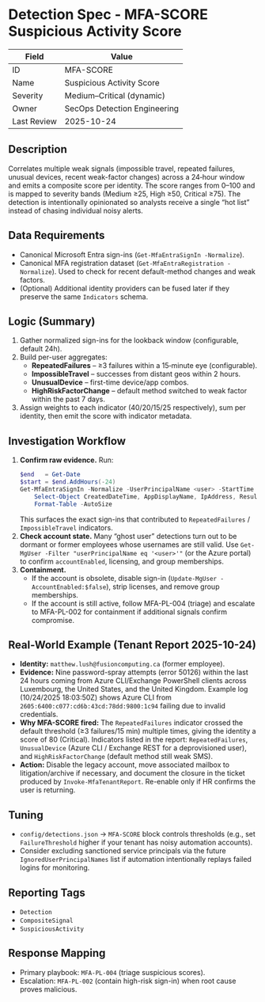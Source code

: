 # Detection Spec - MFA-SCORE Suspicious Activity Score

| Field | Value |
|-------|-------|
| ID | MFA-SCORE |
| Name | Suspicious Activity Score |
| Severity | Medium–Critical (dynamic) |
| Owner | SecOps Detection Engineering |
| Last Review | 2025-10-24 |

## Description
Correlates multiple weak signals (impossible travel, repeated failures, unusual devices, recent weak-factor changes) across a 24‑hour window and emits a composite score per identity. The score ranges from 0–100 and is mapped to severity bands (Medium ≥25, High ≥50, Critical ≥75). The detection is intentionally opinionated so analysts receive a single “hot list” instead of chasing individual noisy alerts.

## Data Requirements
- Canonical Microsoft Entra sign-ins (`Get-MfaEntraSignIn -Normalize`).
- Canonical MFA registration dataset (`Get-MfaEntraRegistration -Normalize`). Used to check for recent default-method changes and weak factors.
- (Optional) Additional identity providers can be fused later if they preserve the same `Indicators` schema.

## Logic (Summary)
1. Gather normalized sign-ins for the lookback window (configurable, default 24h).
2. Build per-user aggregates:
   - **RepeatedFailures** – ≥3 failures within a 15‑minute eye (configurable).
   - **ImpossibleTravel** – successes from distant geos within 2 hours.
   - **UnusualDevice** – first-time device/app combos.
   - **HighRiskFactorChange** – default method switched to weak factor within the past 7 days.
3. Assign weights to each indicator (40/20/15/25 respectively), sum per identity, then emit the score with indicator metadata.

## Investigation Workflow
1. **Confirm raw evidence.** Run:
   ```powershell
   $end   = Get-Date
   $start = $end.AddHours(-24)
   Get-MfaEntraSignIn -Normalize -UserPrincipalName <user> -StartTime $start -EndTime $end |
       Select-Object CreatedDateTime, AppDisplayName, IpAddress, Result, ResultFailureReason, LocationCity, LocationCountryOrRegion |
       Format-Table -AutoSize
   ```
   This surfaces the exact sign-ins that contributed to `RepeatedFailures` / `ImpossibleTravel` indicators.
2. **Check account state.** Many “ghost user” detections turn out to be dormant or former employees whose usernames are still valid. Use `Get-MgUser -Filter "userPrincipalName eq '<user>'"` (or the Azure portal) to confirm `accountEnabled`, licensing, and group memberships.
3. **Containment.**
   - If the account is obsolete, disable sign-in (`Update-MgUser -AccountEnabled:$false`), strip licenses, and remove group memberships.
   - If the account is still active, follow MFA-PL-004 (triage) and escalate to MFA-PL-002 for containment if additional signals confirm compromise.

## Real-World Example (Tenant Report 2025-10-24)
- **Identity:** `matthew.lush@fusioncomputing.ca` (former employee).
- **Evidence:** Nine password-spray attempts (error 50126) within the last 24 hours coming from Azure CLI/Exchange PowerShell clients across Luxembourg, the United States, and the United Kingdom. Example log (10/24/2025 18:03:50Z) shows Azure CLI from `2605:6400:c077:cd6b:43cd:78dd:9800:1c94` failing due to invalid credentials.
- **Why MFA-SCORE fired:** The `RepeatedFailures` indicator crossed the default threshold (≥3 failures/15 min) multiple times, giving the identity a score of 80 (Critical). Indicators listed in the report: `RepeatedFailures`, `UnusualDevice` (Azure CLI / Exchange REST for a deprovisioned user), and `HighRiskFactorChange` (default method still weak SMS).
- **Action:** Disable the legacy account, move associated mailbox to litigation/archive if necessary, and document the closure in the ticket produced by `Invoke-MfaTenantReport`. Re-enable only if HR confirms the user is returning.

## Tuning
- `config/detections.json` → `MFA-SCORE` block controls thresholds (e.g., set `FailureThreshold` higher if your tenant has noisy automation accounts).
- Consider excluding sanctioned service principals via the future `IgnoredUserPrincipalNames` list if automation intentionally replays failed logins for monitoring.

## Reporting Tags
- `Detection`
- `CompositeSignal`
- `SuspiciousActivity`

## Response Mapping
- Primary playbook: `MFA-PL-004` (triage suspicious scores).
- Escalation: `MFA-PL-002` (contain high-risk sign-in) when root cause proves malicious.
